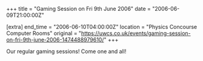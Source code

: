 +++
title = "Gaming Session on Fri 9th June 2006"
date = "2006-06-09T21:00:00Z"

[extra]
end_time = "2006-06-10T04:00:00Z"
location = "Physics Concourse Computer Rooms"
original = "https://uwcs.co.uk/events/gaming-session-on-fri-9th-june-2006-1474488979610/"
+++

Our regular gaming sessions\! Come one and all\!

